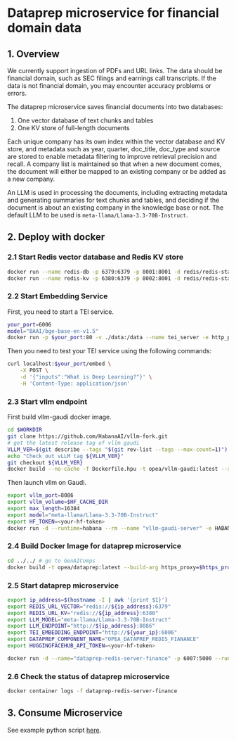 # Dataprep microservice for financial domain data

## 1. Overview

We currently support ingestion of PDFs and URL links. The data should be financial domain, such as SEC filings and earnings call transcripts. If the data is not financial domain, you may encounter accuracy problems or errors.

The dataprep microservice saves financial documents into two databases:

1. One vector database of text chunks and tables
2. One KV store of full-length documents

Each unique company has its own index within the vector database and KV store, and metadata such as year, quarter, doc_title, doc_type and source are stored to enable metadata filtering to improve retrieval precision and recall. A company list is maintained so that when a new document comes, the document will either be mapped to an existing company or be added as a new company.

An LLM is used in processing the documents, including extracting metadata and generating summaries for text chunks and tables, and deciding if the document is about an existing company in the knowledge base or not. The default LLM to be used is `meta-llama/Llama-3.3-70B-Instruct`.

## 2. Deploy with docker

### 2.1 Start Redis vector database and Redis KV store

```bash
docker run --name redis-db -p 6379:6379 -p 8001:8001 -d redis/redis-stack:7.2.0-v9
docker run --name redis-kv -p 6380:6379 -p 8002:8001 -d redis/redis-stack:7.2.0-v9
```

### 2.2 Start Embedding Service

First, you need to start a TEI service.

```bash
your_port=6006
model="BAAI/bge-base-en-v1.5"
docker run -p $your_port:80 -v ./data:/data --name tei_server -e http_proxy=$http_proxy -e https_proxy=$https_proxy --pull always ghcr.io/huggingface/text-embeddings-inference:cpu-1.6 --model-id $model
```

Then you need to test your TEI service using the following commands:

```bash
curl localhost:$your_port/embed \
    -X POST \
    -d '{"inputs":"What is Deep Learning?"}' \
    -H 'Content-Type: application/json'
```

### 2.3 Start vllm endpoint

First build vllm-gaudi docker image.

```bash
cd $WORKDIR
git clone https://github.com/HabanaAI/vllm-fork.git
# get the latest release tag of vllm gaudi
VLLM_VER=$(git describe --tags "$(git rev-list --tags --max-count=1)")
echo "Check out vLLM tag ${VLLM_VER}"
git checkout ${VLLM_VER}
docker build --no-cache -f Dockerfile.hpu -t opea/vllm-gaudi:latest --shm-size=128g . --build-arg https_proxy=$https_proxy --build-arg http_proxy=$http_proxy
```

Then launch vllm on Gaudi.

```bash
export vllm_port=8086
export vllm_volume=$HF_CACHE_DIR
export max_length=16384
export model="meta-llama/Llama-3.3-70B-Instruct"
export HF_TOKEN=<your-hf-token>
docker run -d --runtime=habana --rm --name "vllm-gaudi-server" -e HABANA_VISIBLE_DEVICES=all -p $vllm_port:8000 -v $vllm_volume:/data -e HF_TOKEN=$HF_TOKEN -e HUGGING_FACE_HUB_TOKEN=$HF_TOKEN -e HF_HOME=/data -e OMPI_MCA_btl_vader_single_copy_mechanism=none -e PT_HPU_ENABLE_LAZY_COLLECTIVES=true -e http_proxy=$http_proxy -e https_proxy=$https_proxy -e no_proxy=$no_proxy -e VLLM_SKIP_WARMUP=true --cap-add=sys_nice --ipc=host opea/vllm-gaudi:comps --model ${model} --max-seq-len-to-capture $max_length --tensor-parallel-size 4
```

### 2.4 Build Docker Image for dataprep microservice

```bash
cd ../../ # go to GenAIComps
docker build -t opea/dataprep:latest --build-arg https_proxy=$https_proxy --build-arg http_proxy=$http_proxy -f comps/dataprep/src/Dockerfile .
```

### 2.5 Start dataprep microservice

```bash
export ip_address=$(hostname -I | awk '{print $1}')
export REDIS_URL_VECTOR="redis://${ip_address}:6379"
export REDIS_URL_KV="redis://${ip_address}:6380"
export LLM_MODEL="meta-llama/Llama-3.3-70B-Instruct"
export LLM_ENDPOINT="http://${ip_address}:8086"
export TEI_EMBEDDING_ENDPOINT="http://${your_ip}:6006"
export DATAPREP_COMPONENT_NAME="OPEA_DATAPREP_REDIS_FIANANCE"
export HUGGINGFACEHUB_API_TOKEN=<your-hf-token>
```

```bash
docker run -d --name="dataprep-redis-server-finance" -p 6007:5000 --runtime=runc --ipc=host -e http_proxy=$http_proxy -e https_proxy=$https_proxy -e REDIS_URL_VECTOR=$REDIS_URL_VECTOR -e REDIS_URL_KV=$REDIS_URL_KV -e LLM_MODEL=$LLM_MODEL -e LLM_ENDPOINT=$LLM_ENDPOINT -e TEI_EMBEDDING_ENDPOINT=$TEI_EMBEDDING_ENDPOINT -e HUGGINGFACEHUB_API_TOKEN=$HUGGINGFACEHUB_API_TOKEN -e HF_TOKEN=$HUGGINGFACEHUB_API_TOKEN -e DATAPREP_COMPONENT_NAME=$DATAPREP_COMPONENT_NAME opea/dataprep:latest
```

### 2.6 Check the status of dataprep microservice

```bash
docker container logs -f dataprep-redis-server-finance
```

## 3. Consume Microservice

See example python script [here](../../../tests/dataprep/test_redis_finance.py).
